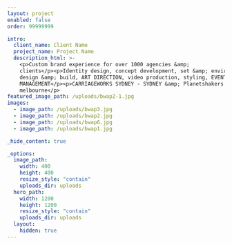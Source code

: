 ```yaml
---
layout: project
enabled: false
order: 99999999

intro:
  client_name: Client Name
  project_name: Project Name
  description_html: >-
    <p>Custom brand experience for over 1000 agencies &amp;
    clients</p><p>Identity design, concept development, set &amp; environment
    design &amp; build, ART DIRECTION, video production, styling, EVENT
    MANAGEMENT</p><p>CARRIAGEWORKS SYDNEY - SYDNEY &amp; Planetshakers -
    melbourne</p>
featured_image_path: /uploads/bwap2-1.jpg
images:
  - image_path: /uploads/bwap3.jpg
  - image_path: /uploads/bwap2.jpg
  - image_path: /uploads/bwap6.jpg
  - image_path: /uploads/bwap1.jpg

_hide_content: true

_options:
  image_path:
    width: 400
    height: 400
    resize_style: "contain"
    uploads_dir: uploads
  hero_path:
    width: 1200
    height: 1200
    resize_style: "contain"
    uploads_dir: uploads
  layout:
    hidden: true
---
```

